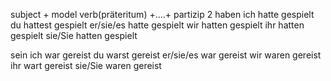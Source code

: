 
subject + model verb(präteritum) +....+ partizip 2
haben
ich hatte gespielt
du hattest gespielt
er/sie/es hatte gespielt
wir hatten gespielt
ihr hatten gespielt
sie/Sie hatten gespielt

sein
ich war gereist
du warst gereist
er/sie/es war gereist
wir waren gereist
ihr wart gereist
sie/Sie waren gereist